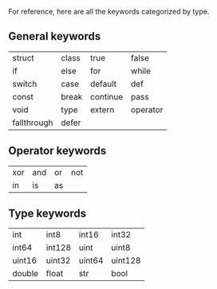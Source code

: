 For reference, here are all the keywords categorized by type.

## General keywords

|   |   |   |   | 
|---|---|---|---|
| struct | class | true | false |
| if | else | for | while |
| switch | case | default | def |
| const | break | continue | pass |
| void | type | extern | operator |
| fallthrough | defer

## Operator keywords

|   |   |   |   |
|---|---|---|---|
| xor | and | or | not |
| in | is | as |

## Type keywords

|   |   |   |   | 
|---|---|---|---|
| int | int8 | int16 | int32 |
| int64 | int128 | uint | uint8 |
| uint16 | uint32 | uint64 | uint128 |
| double | float | str | bool |
